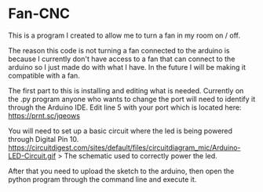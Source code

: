 # Fan-CNC
This is a program I created to allow me to turn a fan in my room on / off.

The reason this code is not turning a fan connected to the arduino is because I currently don't have access to a fan that can connect to the arduino so I just made do with what I have. In the future I will be making it compatible with a fan. 

The first part to this is installing and editing what is needed. Currently on the .py program anyone who wants to change the port will need to identify it through the Arduino IDE. Edit line 5 with your port which is located here: https://prnt.sc/jqeows

You will need to set up a basic circuit where the led is being powered through Digital Pin 10.
https://circuitdigest.com/sites/default/files/circuitdiagram_mic/Arduino-LED-Circuit.gif > The schematic used to correctly power the led.

After that you need to upload the sketch to the arduino, then open the python program through the command line and execute it.

